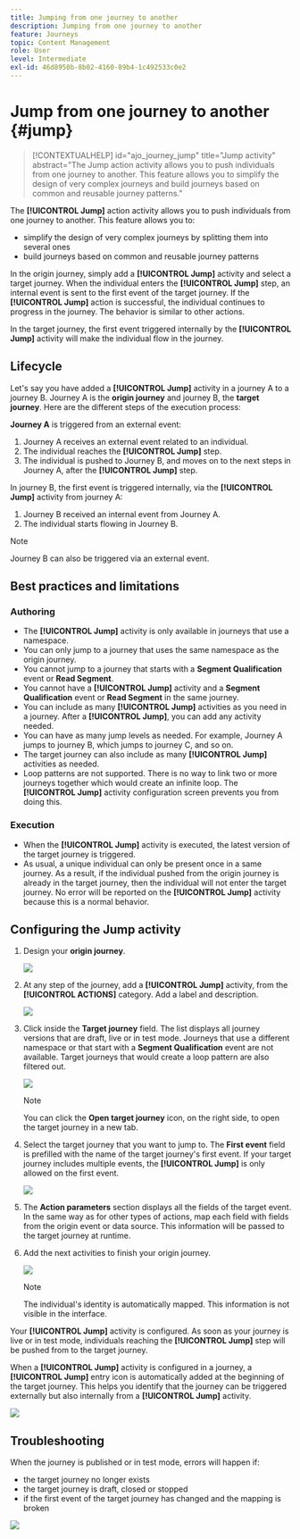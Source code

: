 ```yaml
---
title: Jumping from one journey to another
description: Jumping from one journey to another
feature: Journeys
topic: Content Management
role: User
level: Intermediate
exl-id: 46d8950b-8b02-4160-89b4-1c492533c0e2
---
```

# Jump from one journey to another {#jump}

>[!CONTEXTUALHELP]
>id="ajo_journey_jump"
>title="Jump activity"
>abstract="The Jump action activity allows you to push individuals from one journey to another. This feature allows you to simplify the design of very complex journeys and build journeys based on common and reusable journey patterns."

The **[!UICONTROL Jump]** action activity allows you to push individuals from one journey to another. This feature allows you to:

* simplify the design of very complex journeys by splitting them into several ones  
* build journeys based on common and reusable journey patterns

In the origin journey, simply add a **[!UICONTROL Jump]** activity and select a target journey. When the individual enters the **[!UICONTROL Jump]** step, an internal event is sent to the first event of the target journey. If the **[!UICONTROL Jump]** action is successful, the individual continues to progress in the journey. The behavior is similar to other actions.

In the target journey, the first event triggered internally by the **[!UICONTROL Jump]** activity will make the individual flow in the journey.

## Lifecycle

Let's say you have added a **[!UICONTROL Jump]** activity in a journey A to a journey B. Journey A is the **origin journey** and journey B, the **target journey**. 
Here are the different steps of the execution process:

**Journey A** is triggered from an external event:

1. Journey A receives an external event related to an individual.
1. The individual reaches the **[!UICONTROL Jump]** step. 
1. The individual is pushed to Journey B, and moves on to the next steps in Journey A, after the **[!UICONTROL Jump]** step.

In journey B, the first event is triggered internally, via the **[!UICONTROL Jump]** activity from journey A:

1. Journey B received an internal event from Journey A.
1. The individual starts flowing in Journey B.

>[!NOTE]
>
>Journey B can also be triggered via an external event.

## Best practices and limitations

### Authoring

* The **[!UICONTROL Jump]** activity is only available in journeys that use a namespace.
* You can only jump to a journey that uses the same namespace as the origin journey.
* You cannot jump to a journey that starts with a **Segment Qualification** event or **Read Segment**. 
* You cannot have a **[!UICONTROL Jump]** activity and a **Segment Qualification** event or **Read Segment** in the same journey.
* You can include as many **[!UICONTROL Jump]** activities as you need in a journey. After a **[!UICONTROL Jump]**, you can add any activity needed.
* You can have as many jump levels as needed. For example, Journey A jumps to journey B, which jumps to journey C, and so on.
* The target journey can also include as many **[!UICONTROL Jump]** activities as needed.
* Loop patterns are not supported. There is no way to link two or more journeys together which would create an infinite loop. The **[!UICONTROL Jump]** activity configuration screen prevents you from doing this.

### Execution

* When the **[!UICONTROL Jump]** activity is executed, the latest version of the target journey is triggered.
* As usual, a unique individual can only be present once in a same journey. As a result, if the individual pushed from the origin journey is already in the target journey, then the individual will not enter the target journey. No error will be reported on the **[!UICONTROL Jump]** activity because this is a normal behavior.

## Configuring the Jump activity

1. Design your **origin journey**.

   ![](assets/jump1.png)

1. At any step of the journey, add a **[!UICONTROL Jump]** activity, from the **[!UICONTROL ACTIONS]** category. Add a label and description.

   ![](assets/jump2.png)

1. Click inside the **Target journey** field. 
   The list displays all journey versions that are draft, live or in test mode. Journeys that use a different namespace or that start with a **Segment Qualification** event are not available. Target journeys that would create a loop pattern are also filtered out.

   ![](assets/jump3.png)

   >[!NOTE]
   >
   >You can click the **Open target journey** icon, on the right side, to open the target journey in a new tab.

1. Select the target journey that you want to jump to.
   The **First event** field is prefilled with the name of the target journey's first event. If your target journey includes multiple events, the **[!UICONTROL Jump]** is only allowed on the first event.

   ![](assets/jump4.png)

1. The **Action parameters** section displays all the fields of the target event. In the same way as for other types of actions, map each field with fields from the origin event or data source. This information will be passed to the target journey at runtime.
1. Add the next activities to finish your origin journey.

   ![](assets/jump5.png)


   >[!NOTE]
   >
   >The individual's identity is automatically mapped. This information is not visible in the interface.

Your **[!UICONTROL Jump]** activity is configured. As soon as your journey is live or in test mode, individuals reaching the **[!UICONTROL Jump]** step will be pushed from to the target journey.

When a **[!UICONTROL Jump]** activity is configured in a journey, a **[!UICONTROL Jump]** entry icon is automatically added at the beginning of the target journey. This helps you identify that the journey can be triggered externally but also internally from a **[!UICONTROL Jump]** activity. 

![](assets/jump7.png)

## Troubleshooting

When the journey is published or in test mode, errors will happen if:
* the target journey no longer exists
* the target journey is draft, closed or stopped
* if the first event of the target journey has changed and the mapping is broken

![](assets/jump6.png)
